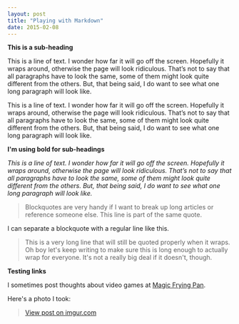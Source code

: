 ```yaml
---
layout: post
title: "Playing with Markdown"
date: 2015-02-08
---
```


**This is a sub-heading**

This is a line of text. I wonder how far it will go off the screen. Hopefully it wraps around, otherwise the page will look ridiculous. That’s not to say that all paragraphs have to look the same, some of them might look quite different from the others. But, that being said, I do want to see what one long paragraph will look like.

This is a line of text. I wonder how far it will go off the screen. Hopefully it wraps around, otherwise the page will look ridiculous. That’s not to say that all paragraphs have to look the same, some of them might look quite different from the others. But, that being said, I do want to see what one long paragraph will look like.

**I'm using bold for sub-headings**

*This is a line of text. I wonder how far it will go off the screen. Hopefully it wraps around, otherwise the page will look ridiculous. That’s not to say that all paragraphs have to look the same, some of them might look quite different from the others. But, that being said, I do want to see what one long paragraph will look like.*

> Blockquotes are very handy if I want to break up long articles or reference someone else.
> This line is part of the same quote.

I can separate a blockquote with a regular line like this.

> This is a very long line that will still be quoted properly when it wraps. Oh boy let's keep writing to make sure this is long enough to actually wrap for everyone. It's not a really big deal if it doesn't, though.

**Testing links**

I sometimes post thoughts about video games at [Magic Frying Pan](http://magicfryingpan.com).

Here's a photo I took:
<blockquote class="imgur-embed-pub" lang="en" data-id="BCIJvfM"><a href="//imgur.com/BCIJvfM">View post on imgur.com</a></blockquote><script async src="//s.imgur.com/min/embed.js" charset="utf-8"></script>

